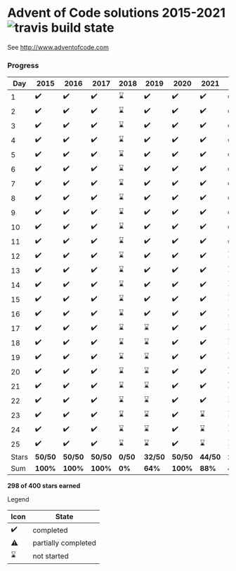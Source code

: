 # Advent of Code solutions 2015-2021 ![travis build state](https://travis-ci.org/chrlembeck/aoc2017.svg?branch=master)

See http://www.adventofcode.com

### Progress

Day   | 2015               | 2016                | 2017                | 2018                | 2019               | 2020               | 2021               | 2022
----- |--------------------| ------------------- | ------------------- | ------------------- | ------------------ |--------------------|--------------------| ------------------  
  1   | :heavy_check_mark: | :heavy_check_mark:  | :heavy_check_mark:  | :hourglass:         | :heavy_check_mark: | :heavy_check_mark: | :heavy_check_mark: | :heavy_check_mark:
  2   | :heavy_check_mark: | :heavy_check_mark:  | :heavy_check_mark:  | :hourglass:         | :heavy_check_mark: | :heavy_check_mark: | :heavy_check_mark: | :heavy_check_mark:
  3   | :heavy_check_mark: | :heavy_check_mark:  | :heavy_check_mark:  | :hourglass:         | :heavy_check_mark: | :heavy_check_mark: | :heavy_check_mark: | :heavy_check_mark:
  4   | :heavy_check_mark: | :heavy_check_mark:  | :heavy_check_mark:  | :hourglass:         | :heavy_check_mark: | :heavy_check_mark: | :heavy_check_mark: | :heavy_check_mark:
  5   | :heavy_check_mark: | :heavy_check_mark:  | :heavy_check_mark:  | :hourglass:         | :heavy_check_mark: | :heavy_check_mark: | :heavy_check_mark: | :heavy_check_mark:
  6   | :heavy_check_mark: | :heavy_check_mark:  | :heavy_check_mark:  | :hourglass:         | :heavy_check_mark: | :heavy_check_mark: | :heavy_check_mark: | :heavy_check_mark:
  7   | :heavy_check_mark: | :heavy_check_mark:  | :heavy_check_mark:  | :hourglass:         | :heavy_check_mark: | :heavy_check_mark: | :heavy_check_mark: | :heavy_check_mark:
  8   | :heavy_check_mark: | :heavy_check_mark:  | :heavy_check_mark:  | :hourglass:         | :heavy_check_mark: | :heavy_check_mark: | :heavy_check_mark: | :heavy_check_mark:
  9   | :heavy_check_mark: | :heavy_check_mark:  | :heavy_check_mark:  | :hourglass:         | :heavy_check_mark: | :heavy_check_mark: | :heavy_check_mark: | :heavy_check_mark:
  10  | :heavy_check_mark: | :heavy_check_mark:  | :heavy_check_mark:  | :hourglass:         | :heavy_check_mark: | :heavy_check_mark: | :heavy_check_mark: | :heavy_check_mark:
  11  | :heavy_check_mark: | :heavy_check_mark:  | :heavy_check_mark:  | :hourglass:         | :heavy_check_mark: | :heavy_check_mark: | :heavy_check_mark: | :heavy_check_mark:
  12  | :heavy_check_mark: | :heavy_check_mark:  | :heavy_check_mark:  | :hourglass:         | :heavy_check_mark: | :heavy_check_mark: | :heavy_check_mark: | :hourglass:
  13  | :heavy_check_mark: | :heavy_check_mark:  | :heavy_check_mark:  | :hourglass:         | :heavy_check_mark: | :heavy_check_mark: | :heavy_check_mark: | :hourglass:
  14  | :heavy_check_mark: | :heavy_check_mark:  | :heavy_check_mark:  | :hourglass:         | :heavy_check_mark: | :heavy_check_mark: | :heavy_check_mark: | :hourglass:
  15  | :heavy_check_mark: | :heavy_check_mark:  | :heavy_check_mark:  | :hourglass:         | :heavy_check_mark: | :heavy_check_mark: | :heavy_check_mark: | :hourglass:
  16  | :heavy_check_mark: | :heavy_check_mark:  | :heavy_check_mark:  | :hourglass:         | :heavy_check_mark: | :heavy_check_mark: | :heavy_check_mark: | :hourglass:
  17  | :heavy_check_mark: | :heavy_check_mark:  | :heavy_check_mark:  | :hourglass:         | :hourglass:        | :heavy_check_mark: | :heavy_check_mark: | :hourglass:
  18  | :heavy_check_mark: | :heavy_check_mark:  | :heavy_check_mark:  | :hourglass:         | :hourglass:        | :heavy_check_mark: | :heavy_check_mark: | :hourglass:
  19  | :heavy_check_mark: | :heavy_check_mark:  | :heavy_check_mark:  | :hourglass:         | :hourglass:        | :heavy_check_mark: | :heavy_check_mark: | :hourglass:
  20  | :heavy_check_mark: | :heavy_check_mark:  | :heavy_check_mark:  | :hourglass:         | :hourglass:        | :heavy_check_mark: | :heavy_check_mark: | :hourglass:  
  21  | :heavy_check_mark: | :heavy_check_mark:  | :heavy_check_mark:  | :hourglass:         | :hourglass:        | :heavy_check_mark: | :heavy_check_mark: | :hourglass:
  22  | :heavy_check_mark: | :heavy_check_mark:  | :heavy_check_mark:  | :hourglass:         | :hourglass:        | :heavy_check_mark: | :heavy_check_mark: | :hourglass:
  23  | :heavy_check_mark: | :heavy_check_mark:  | :heavy_check_mark:  | :hourglass:         | :hourglass:        | :heavy_check_mark: | :hourglass:        | :hourglass:
  24  | :heavy_check_mark: | :heavy_check_mark:  | :heavy_check_mark:  | :hourglass:         | :hourglass:        | :heavy_check_mark: | :hourglass:        | :hourglass:
  25  | :heavy_check_mark: | :heavy_check_mark:  | :heavy_check_mark:  | :hourglass:         | :hourglass:        | :heavy_check_mark: | :hourglass:        | :hourglass:
Stars | **50/50**          | **50/50**           | **50/50**           | **0/50**            | **32/50**          | **50/50**          | **44/50**          | **22/50**
 Sum  | **100%**           | **100%**            | **100%**            | **0%**              | **64%**            | **100%**           | **88%**            | **44%**
 
**298 of 400 stars earned**

Legend

Icon               | State
------------------ | --------------------
:heavy_check_mark: | completed 
:warning:          | partially completed 
:hourglass:        | not started 